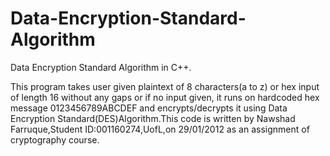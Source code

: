 Data-Encryption-Standard-Algorithm
==================================

Data Encryption Standard Algorithm in C++.

This program takes user given plaintext of 8 characters(a to z) or hex input of length 16 without any gaps or if no input given, it runs on hardcoded hex message 0123456789ABCDEF and encrypts/decrypts it using Data Encryption Standard(DES)Algorithm.This code is written by Nawshad Farruque,Student ID:001160274,UofL,on 29/01/2012 as an assignment of cryptography course.
 

